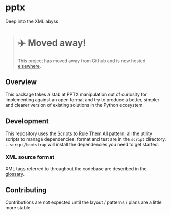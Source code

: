 # pptx
Deep into the XML abyss

> # ✈️ Moved away!
>
> This project has moved away from Github and is now hosted [elsewhere](https://forge.karnov.club/marc/pptx).

## Overview

This package takes a stab at PPTX manipulation out of curiosity for implementing against an open format and try to
produce a better, simpler and clearer version of existing solutions in the Python ecosystem.


## Development

This repository uses the [Scripts to Rule Them All](https://github.com/github/scripts-to-rule-them-all) pattern; all the
utility scripts to manage dependencies, format and test are in the `script` directory. `. script/bootstrap` will install
the dependencies you need to get started.

### XML source format

XML tags referred to throughout the codebase are described in the [glossary](./docs/GLOSSARY.md).

## Contributing

Contributions are not expected until the layout / patterns / plans are a little more stable.

